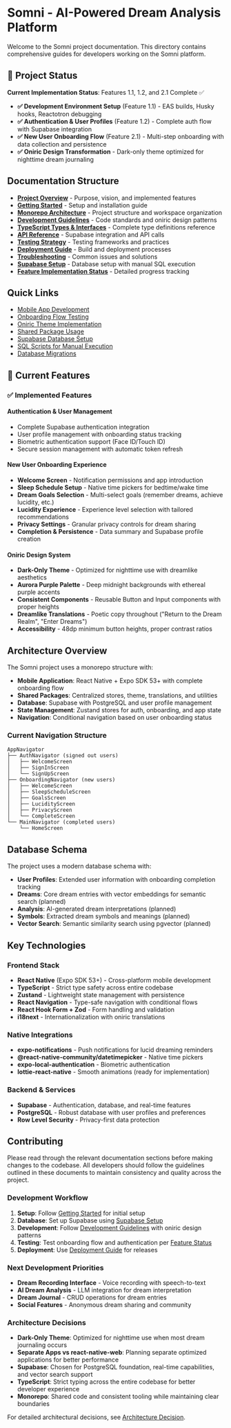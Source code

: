 # Somni - AI-Powered Dream Analysis Platform

Welcome to the Somni project documentation. This directory contains comprehensive guides for developers working on the Somni platform.

## 🌙 Project Status

**Current Implementation Status**: Features 1.1, 1.2, and 2.1 Complete ✅

- **✅ Development Environment Setup** (Feature 1.1) - EAS builds, Husky hooks, Reactotron debugging
- **✅ Authentication & User Profiles** (Feature 1.2) - Complete auth flow with Supabase integration
- **✅ New User Onboarding Flow** (Feature 2.1) - Multi-step onboarding with data collection and persistence
- **✅ Oniric Design Transformation** - Dark-only theme optimized for nighttime dream journaling

## Documentation Structure

- **[Project Overview](./01-project-overview.md)** - Purpose, vision, and implemented features
- **[Getting Started](./02-getting-started.md)** - Setup and installation guide
- **[Monorepo Architecture](./03-monorepo-architecture.md)** - Project structure and workspace organization
- **[Development Guidelines](./04-development-guidelines.md)** - Code standards and oniric design patterns
- **[TypeScript Types & Interfaces](./05-types-interfaces.md)** - Complete type definitions reference
- **[API Reference](./06-api-reference.md)** - Supabase integration and API calls
- **[Testing Strategy](./07-testing-strategy.md)** - Testing frameworks and practices
- **[Deployment Guide](./08-deployment.md)** - Build and deployment processes
- **[Troubleshooting](./09-troubleshooting.md)** - Common issues and solutions
- **[Supabase Setup](./10-supabase-setup.md)** - Database setup with manual SQL execution
- **[Feature Implementation Status](./11-feature-implementation-status.md)** - Detailed progress tracking

## Quick Links

- [Mobile App Development](./02-getting-started.md#mobile-development)
- [Onboarding Flow Testing](./11-feature-implementation-status.md#testing-onboarding-flow)
- [Oniric Theme Implementation](./04-development-guidelines.md#oniric-theme-guidelines)
- [Shared Package Usage](./03-monorepo-architecture.md#shared-packages)
- [Supabase Database Setup](./10-supabase-setup.md)
- [SQL Scripts for Manual Execution](../sql/README.md)
- [Database Migrations](../supabase/migrations/)

## 🌟 Current Features

### ✅ Implemented Features

#### Authentication & User Management

- Complete Supabase authentication integration
- User profile management with onboarding status tracking
- Biometric authentication support (Face ID/Touch ID)
- Secure session management with automatic token refresh

#### New User Onboarding Experience

- **Welcome Screen** - Notification permissions and app introduction
- **Sleep Schedule Setup** - Native time pickers for bedtime/wake time
- **Dream Goals Selection** - Multi-select goals (remember dreams, achieve lucidity, etc.)
- **Lucidity Experience** - Experience level selection with tailored recommendations
- **Privacy Settings** - Granular privacy controls for dream sharing
- **Completion & Persistence** - Data summary and Supabase profile creation

#### Oniric Design System

- **Dark-Only Theme** - Optimized for nighttime use with dreamlike aesthetics
- **Aurora Purple Palette** - Deep midnight backgrounds with ethereal purple accents
- **Consistent Components** - Reusable Button and Input components with proper heights
- **Dreamlike Translations** - Poetic copy throughout ("Return to the Dream Realm", "Enter Dreams")
- **Accessibility** - 48dp minimum button heights, proper contrast ratios

## Architecture Overview

The Somni project uses a monorepo structure with:

- **Mobile Application**: React Native + Expo SDK 53+ with complete onboarding flow
- **Shared Packages**: Centralized stores, theme, translations, and utilities
- **Database**: Supabase with PostgreSQL and user profile management
- **State Management**: Zustand stores for auth, onboarding, and app state
- **Navigation**: Conditional navigation based on user onboarding status

### Current Navigation Structure

```
AppNavigator
├── AuthNavigator (signed out users)
│   ├── WelcomeScreen
│   ├── SignInScreen
│   └── SignUpScreen
├── OnboardingNavigator (new users)
│   ├── WelcomeScreen
│   ├── SleepScheduleScreen
│   ├── GoalsScreen
│   ├── LucidityScreen
│   ├── PrivacyScreen
│   └── CompleteScreen
└── MainNavigator (completed users)
    └── HomeScreen
```

## Database Schema

The project uses a modern database schema with:

- **User Profiles**: Extended user information with onboarding completion tracking
- **Dreams**: Core dream entries with vector embeddings for semantic search (planned)
- **Analysis**: AI-generated dream interpretations (planned)
- **Symbols**: Extracted dream symbols and meanings (planned)
- **Vector Search**: Semantic similarity search using pgvector (planned)

## Key Technologies

### Frontend Stack

- **React Native** (Expo SDK 53+) - Cross-platform mobile development
- **TypeScript** - Strict type safety across entire codebase
- **Zustand** - Lightweight state management with persistence
- **React Navigation** - Type-safe navigation with conditional flows
- **React Hook Form + Zod** - Form handling and validation
- **i18next** - Internationalization with oniric translations

### Native Integrations

- **expo-notifications** - Push notifications for lucid dreaming reminders
- **@react-native-community/datetimepicker** - Native time pickers
- **expo-local-authentication** - Biometric authentication
- **lottie-react-native** - Smooth animations (ready for implementation)

### Backend & Services

- **Supabase** - Authentication, database, and real-time features
- **PostgreSQL** - Robust database with user profiles and preferences
- **Row Level Security** - Privacy-first data protection

## Contributing

Please read through the relevant documentation sections before making changes to the codebase. All developers should follow the guidelines outlined in these documents to maintain consistency and quality across the project.

### Development Workflow

1. **Setup**: Follow [Getting Started](./02-getting-started.md) for initial setup
2. **Database**: Set up Supabase using [Supabase Setup](./10-supabase-setup.md)
3. **Development**: Follow [Development Guidelines](./04-development-guidelines.md) with oniric design patterns
4. **Testing**: Test onboarding flow and authentication per [Feature Status](./11-feature-implementation-status.md)
5. **Deployment**: Use [Deployment Guide](./08-deployment.md) for releases

### Next Development Priorities

- **Dream Recording Interface** - Voice recording with speech-to-text
- **AI Dream Analysis** - LLM integration for dream interpretation
- **Dream Journal** - CRUD operations for dream entries
- **Social Features** - Anonymous dream sharing and community

### Architecture Decisions

- **Dark-Only Theme**: Optimized for nighttime use when most dream journaling occurs
- **Separate Apps vs react-native-web**: Planning separate optimized applications for better performance
- **Supabase**: Chosen for PostgreSQL foundation, real-time capabilities, and vector search support
- **TypeScript**: Strict typing across the entire codebase for better developer experience
- **Monorepo**: Shared code and consistent tooling while maintaining clear boundaries

For detailed architectural decisions, see [Architecture Decision](./architecture-decision.md).

